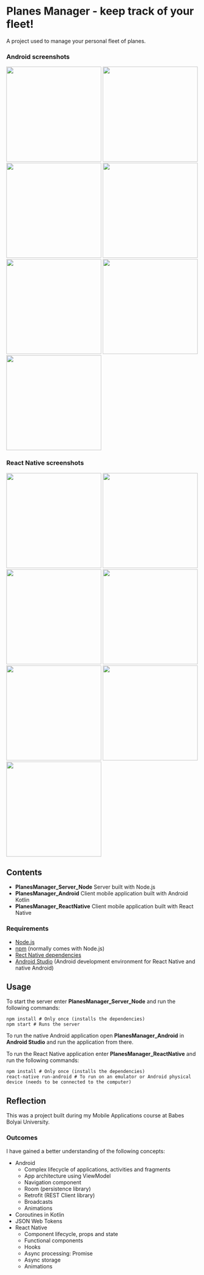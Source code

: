# Planes Manager - keep track of your fleet!

A project used to manage your personal fleet of planes.

### Android screenshots

<img src="/screenshots/a5.jpeg" width="250"> <img src="/screenshots/a3.jpeg" width="250"> <img src="/screenshots/a1.jpeg" width="250"> <img src="/screenshots/a8.jpeg" width="250"> <img src="/screenshots/a6.jpeg" width="250"> <img src="/screenshots/a7.jpeg" width="250"> <img src="/screenshots/a2.jpeg" width="250">

### React Native screenshots

<img src="/screenshots/rn7.jpeg" width="250"> <img src="/screenshots/rn6.jpeg" width="250"> <img src="/screenshots/rn5.jpeg" width="250"> <img src="/screenshots/rn3.jpeg" width="250"> <img src="/screenshots/rn4.jpeg" width="250"> <img src="/screenshots/rn2.jpeg" width="250"> <img src="/screenshots/rn1.jpeg" width="250">

## Contents

- **PlanesManager\_Server_Node** Server built with Node.js
- **PlanesManager_Android** Client mobile application built with Android Kotlin
- **PlanesManager_ReactNative** Client mobile application built with React Native

### Requirements

 * [Node.js][node]
 * [npm][npm] (normally comes with Node.js)
 * [Rect Native dependencies][react-native-dep]
 * [Android Studio][android-studio] (Android development environment for React Native and native Android)

[node]: https://nodejs.org/
[npm]: https://www.npmjs.com/
[react-native-dep]: https://facebook.github.io/react-native/docs/getting-started
[android-studio]: https://developer.android.com/studio/index.html

## Usage

To start the server enter **PlanesManager\_Server_Node** and run the following commands:

```shell
npm install # Only once (installs the dependencies)
npm start # Runs the server
```

To run the native Android application open  **PlanesManager\_Android** in **Android Studio** and run the application from there.

To run the React Native application enter **PlanesManager\_ReactNative** and run the following commands:

```shell
npm install # Only once (installs the dependencies)
react-native run-android # To run on an emulator or Android physical device (needs to be connected to the computer)
```

## Reflection

This was a project built during my Mobile Applications course at Babes Bolyai University.

### Outcomes

I have gained a better understanding of the following concepts:

- Android
  - Complex lifecycle of applications, activities and fragments
  - App architecture using ViewModel
  - Navigation component
  - Room (persistence library)
  - Retrofit (REST Client library)
  - Broadcasts
  - Animations
- Coroutines in Kotlin
- JSON Web Tokens
- React Native
  - Component lifecycle, props and state
  - Functional components
  - Hooks
  - Async processing: Promise
  - Async storage
  - Animations
